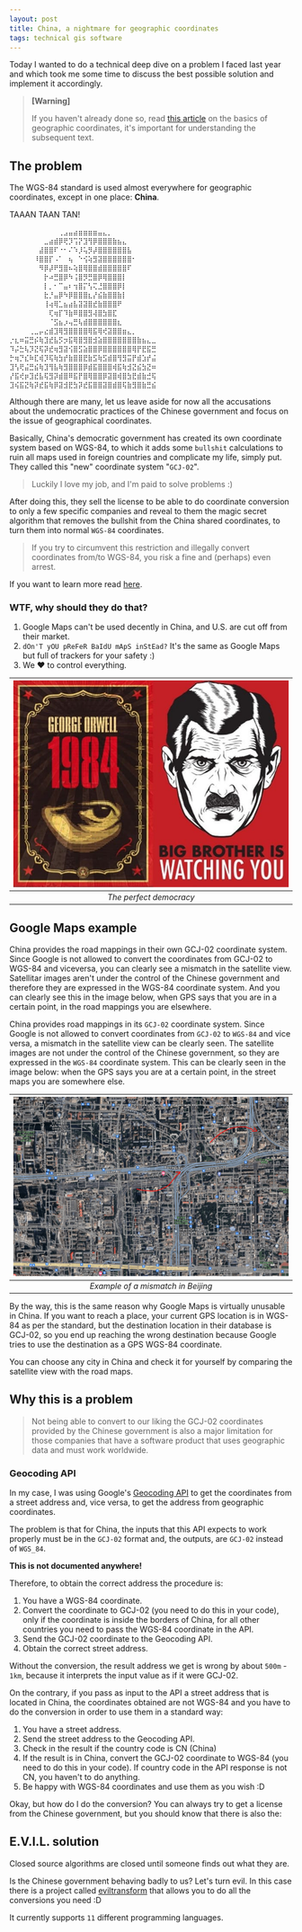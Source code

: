 ```yaml
---
layout: post
title: China, a nightmare for geographic coordinates
tags: technical gis software
---
```


Today I wanted to do a technical deep dive on a problem I faced last year and which took me some time to discuss the best possible solution and implement it accordingly.

> **[Warning]**
>
> If you haven't already done so, read [this article](/blog/2024-02/gps-coordinates) on the basics of geographic coordinates, it's important for understanding the subsequent text.

## The problem

The WGS-84 standard is used almost everywhere for geographic coordinates, except in one place: **China**.

TAAAN TAAN TAN!
```
⠀⠀⠀⠀⠀⠀⠀⠀⠀⠀⢀⣠⣤⣴⣶⣶⣶⣶⣤⣄⡀⠀⠀⠀⠀⠀⠀⠀⠀⠀
⠀⠀⠀⠀⠀⠀⠀⣀⣴⣾⡿⢟⡹⢩⡝⣹⢻⡿⣿⣿⣿⣷⣦⣄⠀⠀⠀⠀⠀⠀
⠀⠀⠀⠀⠀⠀⣼⣿⣿⠏⠐⠂⠌⠱⡸⢥⡻⡼⣿⣿⣿⣿⣿⣿⣧⠀⠀⠀⠀⠀
⠀⠀⠀⠀⠀⠸⣿⣿⡏⠠⠁⠀⢦⠀⠑⢪⢵⣻⣽⣿⣿⣿⣿⣿⣿⠂⠀⠀⠀⠀
⠀⠀⠀⠀⠀⠀⠻⡿⡼⠟⣻⣿⠦⢵⣿⢿⣿⣿⣾⣿⣿⣿⣿⣿⠏⠀⠀⠀⠀⠀
⠀⠀⠀⠀⠀⠀⠀⡗⠴⣛⣿⡿⠳⢨⣿⡻⣛⣿⡿⢿⣿⣿⣿⡇⠀⠀⠀⠀⠀⠀
⠀⠀⠀⠀⠀⠀⠀⡇⡀⠂⠉⣤⠆⢲⣿⡍⢣⢍⣘⣿⣿⣿⡿⡇⠀⠀⠀⠀⠀⠀
⠀⠀⠀⠀⠀⠀⠀⣗⡘⣤⡿⠳⡿⣿⣿⣿⣆⡜⣮⣷⣿⣿⣷⡇⠀⠀⠀⠀⠀⠀
⠀⠀⠀⠀⠀⠀⠀⢸⢴⢿⣁⣦⣴⣧⣽⣽⣿⣞⣷⣿⣿⣿⠟⠀⠀⠀⠀⠀⠀⠀
⠀⠀⠀⠀⠀⠀⠀⠀⢏⢶⡏⠹⣷⠿⣿⣿⣻⢼⣿⣳⣿⣏⠀⠀⠀⠀⠀⠀⠀⠀
⠀⠀⠀⠀⠀⠀⠀⠀⠈⣫⣦⡰⢤⣛⢧⣾⣿⣿⣿⣿⣿⣿⣆⠀⠀⠀⠀⠀⠀⠀
⠀⠀⠀⠀⢀⣀⡤⣔⣾⣹⢿⣻⣿⣿⣿⣿⢿⣯⢿⢞⣽⣿⣿⣶⣄⡀⠀⠀⠀⠀
⡐⣆⠶⣭⣛⡮⢷⣹⣞⣧⡫⡲⣯⢿⣿⣻⣿⣺⣵⣿⣿⣿⣿⣿⣿⣿⣷⣦⣄⣀
⠹⡬⣓⢧⡹⣝⢯⡽⣞⢶⣻⣽⢪⣿⣫⣵⣿⣿⡿⣿⣿⣿⣿⣿⣿⢿⡟⣟⣯⣛
⡓⢶⡙⣎⠷⣏⢾⡹⢯⢷⣳⡞⣷⣿⣿⣟⣷⣫⢷⣫⣾⣿⢻⣻⣭⡟⣾⣱⡞⣬
⣹⢣⢟⣬⣛⣮⢷⣹⢻⣧⢷⣻⣿⣿⣿⡿⣾⣯⣿⣿⣿⢾⣯⢷⣺⣝⣮⣳⣝⠶
⡜⣯⢞⡶⣹⣞⣧⢯⣻⡽⣾⣿⠿⣯⡟⣿⢿⣿⣿⡿⣽⣿⢾⣿⣳⣟⣾⣷⣚⢯
⣹⢮⣯⣝⢷⡽⣞⣯⢷⡿⣽⣺⣟⣳⡽⣞⣯⣿⣿⣽⣿⣾⣿⢯⣷⣻⣿⣷⣛⣮
```

Although there are many, let us leave aside for now all the accusations about the undemocratic practices of the Chinese government and focus on the issue of geographical coordinates.

Basically, China's democratic government has created its own coordinate system based on WGS-84, to which it adds some `bullshit` calculations to ruin all maps used in foreign countries and complicate my life, simply put.
They called this "new" coordinate system "`GCJ-02`".

> Luckily I love my job, and I'm paid to solve problems :)

After doing this, they sell the license to be able to do coordinate conversion to only a few specific companies and reveal to them the magic secret algorithm that removes the bullshit from the China shared coordinates, to turn them into normal `WGS-84` coordinates.

> If you try to circumvent this restriction and illegally convert coordinates from/to WGS-84, you risk a fine and (perhaps) even arrest.

If you want to learn more read [here](https://en.wikipedia.org/wiki/Restrictions_on_geographic_data_in_China).

### WTF, why should they do that?

1. Google Maps can't be used decently in China, and U.S. are cut off from their market.
2. `dOn'T yOU pReFeR BaIdU mApS inStEad?` It's the same as Google Maps but full of trackers for your safety :)
3. We ♥ to control everything.

| ![1984](/assets/img/blog/2024-02-19-gps-coordinates/1984.jpg) | 
|:--:| 
| *The perfect democracy* |

## Google Maps example

China provides the road mappings in their own GCJ-02 coordinate system.
Since Google is not allowed to convert the coordinates from GCJ-02 to WGS-84 and viceversa, you can clearly see a mismatch in the satellite view.
Satellitar images aren't under the control of the Chinese government and therefore they are expressed in the WGS-84 coordinate system.
And you can clearly see this in the image below, when GPS says that you are in a certain point, in the road mappings you are elsewhere.

China provides road mappings in its `GCJ-02` coordinate system.
Since Google is not allowed to convert coordinates from `GCJ-02` to `WGS-84` and vice versa, a mismatch in the satellite view can be clearly seen.
The satellite images are not under the control of the Chinese government, so they are expressed in the `WGS-84` coordinate system.
This can be clearly seen in the image below: when the GPS says you are at a certain point, in the street maps you are somewhere else.

| ![Location mismatch](/assets/img/blog/2024-03-18-china-coordinates-problem/google-maps.jpg) | 
|:--:| 
| *Example of a mismatch in Beijing* |

By the way, this is the same reason why Google Maps is virtually unusable in China.
If you want to reach a place, your current GPS location is in WGS-84 as per the standard, but the destination location in their database is GCJ-02, so you end up reaching the wrong destination because Google tries to use the destination as a GPS WGS-84 coordinate.

You can choose any city in China and check it for yourself by comparing the satellite view with the road maps.

## Why this is a problem
> Not being able to convert to our liking the GCJ-02 coordinates provided by the Chinese government is also a major limitation for those companies that have a software product that uses geographic data and must work worldwide.

### Geocoding API
In my case, I was using Google's [Geocoding API](https://developers.google.com/maps/documentation/geocoding/overview) to get the coordinates from a street address and, vice versa, to get the address from geographic coordinates.

The problem is that for China, the inputs that this API expects to work properly must be in the `GCJ-02` format and, the outputs, are `GCJ-02` instead of `WGS_84`.

**This is not documented anywhere!**

Therefore, to obtain the correct address the procedure is:
1. You have a WGS-84 coordinate.
2. Convert the coordinate to GCJ-02 (you need to do this in your code), only if the coordinate is inside the borders of China, for all other countries you need to pass the WGS-84 coordinate in the API.
3. Send the GCJ-02 coordinate to the Geocoding API.
4. Obtain the correct street address.

Without the conversion, the result address we get is wrong by about `500m` - `1km`, because it interprets the input value as if it were GCJ-02.

On the contrary, if you pass as input to the API a street address that is located in China, the coordinates obtained are not WGS-84 and you have to do the conversion in order to use them in a standard way:
1. You have a street address.
2. Send the street address to the Geocoding API.
3. Check in the result if the country code is CN (China)
4. If the result is in China, convert the GCJ-02 coordinate to WGS-84 (you need to do this in your code). If country code in the API response is not CN, you haven't to do anything.
5. Be happy with WGS-84 coordinates and use them as you wish :D

Okay, but how do I do the conversion?
You can always try to get a license from the Chinese government, but you should know that there is also the:

## E.V.I.L. solution
Closed source algorithms are closed until someone finds out what they are.

Is the Chinese government behaving badly to us? Let's turn evil.
In this case there is a project called [eviltransform](https://github.com/googollee/eviltransform) that allows you to do all the conversions you need :D

It currently supports `11` different programming languages.
